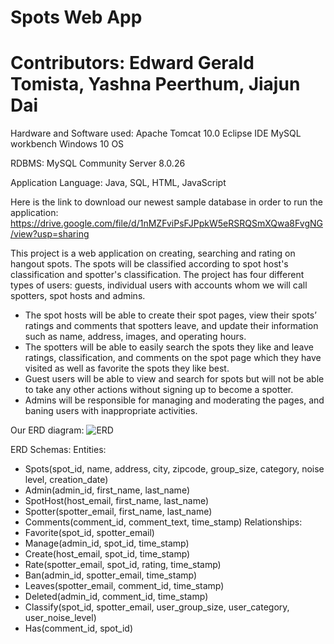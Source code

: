 # Spots Web App

# Contributors: Edward Gerald Tomista, Yashna Peerthum, Jiajun Dai

Hardware and Software used:
	Apache Tomcat 10.0
	Eclipse IDE
	MySQL workbench
	Windows 10 OS

RDBMS:
	MySQL Community Server 8.0.26

Application Language:
	Java, SQL, HTML, JavaScript
  
Here is the link to download our newest sample database in order to run the application: https://drive.google.com/file/d/1nMZFviPsFJPpkW5eRSRQSmXQwa8FvgNG/view?usp=sharing

This project is a web application on creating, searching and rating on hangout spots. The spots will be classified according to spot host's classification and spotter's classification. 
The project has four different types of users: guests, individual users with accounts whom we will call spotters, spot hosts and admins. 
- The spot hosts will be able to create their spot pages, view their spots’ ratings and comments that spotters leave, and update their information such as name, address, images, and operating hours. 
- The spotters will be able to easily search the spots they like and leave ratings, classification, and comments on the spot page which they have visited as well as favorite the spots they like best. 
- Guest users will be able to view and search for spots but will not be able to take any other actions without signing up to become a spotter. 
- Admins will be responsible for managing and moderating the pages, and baning users with inappropriate activities.

Our ERD diagram:
![ERD](https://user-images.githubusercontent.com/21046341/152704522-9027ed42-f8b9-422a-af96-446fdfd361e6.png)

ERD Schemas:
Entities:
- Spots(spot_id, name, address, city, zipcode, group_size, category, noise level, creation_date)
- Admin(admin_id, first_name, last_name)
- SpotHost(host_email, first_name, last_name)
- Spotter(spotter_email, first_name, last_name)
- Comments(comment_id, comment_text, time_stamp)
Relationships:
- Favorite(spot_id, spotter_email)
- Manage(admin_id, spot_id, time_stamp)
- Create(host_email, spot_id, time_stamp)
- Rate(spotter_email, spot_id, rating, time_stamp)
- Ban(admin_id, spotter_email, time_stamp)
- Leaves(spotter_email, comment_id, time_stamp)
- Deleted(admin_id, comment_id, time_stamp)
- Classify(spot_id, spotter_email, user_group_size, user_category, user_noise_level)
- Has(comment_id, spot_id)
